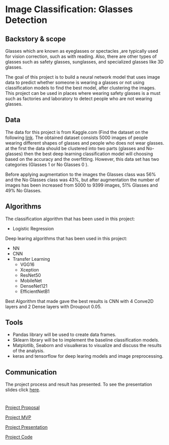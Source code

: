 # Image Classification: Glasses Detection
## Backstory & scope

Glasses which are known as eyeglasses or spectacles ,are typically used for vision correction, such as with reading.
Also, there are other types of glasses such as safety glasses, sunglasses, and specialized glasses like 3D glasses.

The goal of this project is to build a neural network model that uses image data to predict whether someone is wearing a glasses or not using
classification models to find the best model, after clustering the images. This project can be used in places where wearing safety glasses is a 
must such as factories and laboratory to detect people who are not wearing glasses.

## Data
The data for this project is from Kaggle.com (Find the dataset on the following [link](https://www.kaggle.com/jeffheaton/glasses-or-no-glasses).
The obtained dataset consists 5000 images of
people wearing different shapes of glasses and people who does not wear glasses. at the first the data should be clustered into two parts (glasses and No-glasses)
then the best deep learning classification model will choosing based on the accuracy and the overfitting. However, 
this data set has two categories (Glasses 1 or No Glasses 0 ).

Before applying augmentation to the images the Glasses class was 56% and the No Glasses class was 43%, but after augmentation the number of images has been increased from 5000 to 9399 images,
51% Glasses and 49% No Glasses.

## Algorithms
The classification algorithm that has been used in this project:
- Logistic Regression

Deep learing algorithms that has been used in this project:
- NN
- CNN
- Transfer Learning
  -  VGG16
  -  Xception
  -  ResNet50
  -  MobileNet
  -  DenseNet121
  -  EfficientNetB1

Best Algorithm that made gave the best results is CNN with 4 Conve2D layers and 2 Dense layers with Droupout 0.05.

## Tools
- Pandas library will be used to create data frames.
- Sklearn library will be to implement the baseline classification models.
- Matplotlib, Seaborn and visualkeras to visualize and discuss the results of the analysis.
- keras and tensorflow for deep learing models and image preprocessing.


## Communication
The project process and result has presented. To see the presentation slides click [here](https://github.com/AliMufeed/Glasses_Detection_Deep_Learning/blob/e19f000f4a3d998a9d6e1608d6225a299f29b019/Glasses%20Detection%20Image%20Classification%20Presentation.pdf).

#
[Project Proposal](Proposal_Glasses_Detection.md)

[Project MVP](MVP_Glasses_Detection.md)

[Project Presentation](https://github.com/AliMufeed/Glasses_Detection_Deep_Learning/blob/e19f000f4a3d998a9d6e1608d6225a299f29b019/Glasses%20Detection%20Image%20Classification%20Presentation.pdf)

[Project Code](Glasses_Detection_Image_Classification.ipynb)
